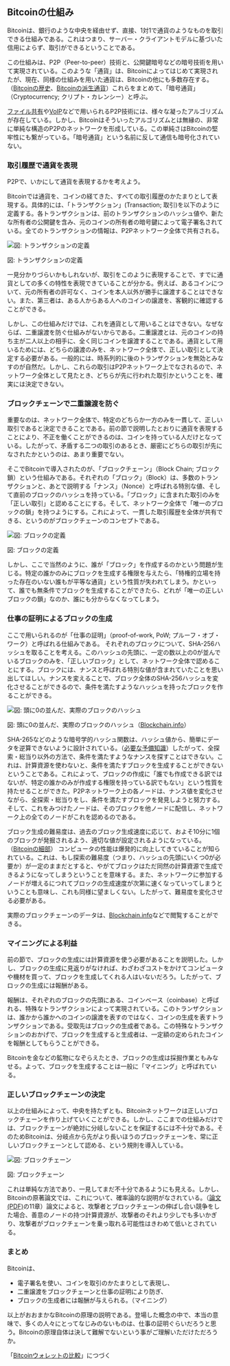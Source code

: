 ## Bitcoinの仕組み

Bitcoinは、銀行のような中央を経由せず、直接、1対1で通貨のようなものを取引できる仕組みである。これはつまり、サーバー・クライアントモデルに基づいた信用によらず、取引ができるということである。

この仕組みは、P2P（Peer-to-peer）技術と、公開鍵暗号などの暗号技術を用いて実現されている。このような「通貨」は、Bitcoinによってはじめて実現されたが、現在、同様の仕組みを用いた通貨は、Bitcoinの他にも多数存在する。（[Bitcoinの歴史](history.html)、[Bitcoinの派生通貨](derivatives.html)）これらをまとめて、「暗号通貨」（Cryptocurrency; クリプト・カレンシー）と呼ぶ。


<div class="tip"><p><a href="http://e-words.jp/w/E38395E382A1E382A4E383ABE585B1E69C89E382BDE38395E38388.html">ファイル共有</a>や<a href="http://e-words.jp/w/VoIP.html">VoIP</a>などで用いられるP2P技術には、様々な凝ったアルゴリズムが存在している。しかし、Bitcoinはそういったアルゴリズムとは無縁の、非常に単純な構造のP2Pのネットワークを形成している。この単純さはBitcoinの堅牢性にも繋がっている。「暗号通貨」という名前に反して通信も暗号化されていない。</p></div>

<!--TOC-->

### 取引履歴で通貨を表現
P2Pで、いかにして通貨を表現するかを考えよう。

Bitcoinでは通貨を、コインの経てきた、すべての取引履歴のかたまりとして表現する。具体的には、「トランザクション」(Transaction; 取引)を以下のように定義する。各トランザクションは、前のトランザクションのハッシュ値や、新たな所有者の公開鍵を含み、元のコインの所有者の暗号鍵によって電子署名されている。全てのトランザクションの情報は、P2Pネットワーク全体で共有される。

<div class="figure"><img src="res/fig_transactions.png" alt="図: トランザクションの定義"><p class="caption">図: トランザクションの定義</p></div>

一見分かりづらいかもしれないが、取引をこのように表現することで、すでに通貨としての多くの特性を表現できていることが分かる。例えば、あるコインについて、元の所有者の許可なく、コインを本人以外が勝手に譲渡することはできない。また、第三者は、ある人からある人へのコインの譲渡を、客観的に確認することができる。

しかし、この仕組みだけでは、これを通貨として用いることはできない。なぜならば、二重譲渡を防ぐ仕組みがないからである。二重譲渡とは、元のコインの持ち主が二人以上の相手に、全く同じコインを譲渡することである。通貨として用いるためには、どちらの譲渡のみを、ネットワーク全体で、正しい取引として決定する必要がある。一般的には、時系列的に後のトランザクションを無効とみなすのが自然だ。しかし、これらの取引はP2Pネットワーク上でなされるので、ネットワーク全体として見たとき、どちらが先に行われた取引かということを、確実には決定できない。

<!--ADS-->

### ブロックチェーンで二重譲渡を防ぐ

重要なのは、ネットワーク全体で、特定のどちらか一方のみを一貫して、正しい取引であると決定できることである。前の節で説明したとおりに通貨を表現することにより、不正を働くことができるのは、コインを持っている人だけとなっている。したがって、矛盾する二つの取引のあるとき、厳密にどちらの取引が先になされたかというのは、あまり重要でない。

そこでBitcoinで導入されたのが、「ブロックチェーン」（Block Chain; ブロック鎖）という仕組みである。それぞれの「ブロック」（Block）は、多数のトランザクションと、あとで説明する「ナンス」（Nonce）と呼ばれる特別な値、そして直前のブロックのハッシュを持っている。「ブロック」に含まれた取引のみを「正しい取引」と認めることにする。そして、ネットワーク全体で「唯一のブロックの鎖」を持つようにする。これによって、一貫した取引履歴を全体が共有できる、というのがブロックチェーンのコンセプトである。

<div class="figure"><img src="res/fig_blockchain.png" alt="図: ブロックの定義"><p class="caption">図: ブロックの定義</p></div>

しかし、ここで当然のように、誰が「ブロック」を作成するのかという問題が生じる。特定の誰かのみにブロックを生成する権限を与えたら、「特権的立場を持った存在のいない誰もが平等な通貨」という性質が失われてしまう。かといって、誰でも無条件でブロックを生成することができたら、どれが「唯一の正しいブロックの鎖」なのか、誰にも分からなくなってしまう。

### 仕事の証明によるブロックの生成

ここで用いられるのが「仕事の証明」（proof-of-work, PoW; プルーフ・オブ・ワーク）と呼ばれる仕組みである。
それぞれのブロックについて、SHA-256ハッシュを取ることを考える。このハッシュの先頭に、一定の数以上の0が並んでいるブロックのみを、「正しいブロック」として、ネットワーク全体で認めることにする。ブロックには、ナンスと呼ばれる特別な値が含まれていたことを思い出してほしい。ナンスを変えることで、ブロック全体のSHA-256ハッシュを変化させることができるので、条件を満たすようなハッシュを持ったブロックを作ることができる。

<div class="figure"><img src="res/fig_hashes.png" alt="図: 頭に0の並んだ、実際のブロックのハッシュ"><p class="caption">図: 頭に0の並んだ、実際のブロックのハッシュ（<a href="https://blockchain.info/ja/block-index/473307/0000000000000000358fa848b19facc99fa1d6d56775eeee5025d8f34f77b31f">Blockchain.info</a>）</p></div>

SHA-265などのような暗号学的ハッシュ関数は、ハッシュ値から、簡単にデータを逆算できないように設計されている。（[必要な予備知識](background.html)）したがって、全探索・総当り以外の方法で、条件を満たすようなナンスを探すことはできない。これは、計算資源を使わないと、条件を満たすブロックを生成することができないということである。これによって、ブロックの作成に「誰でも作成できる訳ではないが、特定の誰かのみが作成する権限を持っている訳でもない」という性質を持たせることができた。P2Pネットワーク上の各ノードは、ナンス値を変化させながら、全探索・総当りをし、条件を満たすブロックを発見しようと努力する。そして、これをみつけたノードは、そのブロックを他ノードに配信し、ネットワーク上の全てのノードがこれを認めるのである。

ブロック生成の難易度は、過去のブロック生成速度に応じて、およそ10分に1個のブロックが発掘されるよう、適切な値が設定されるようになっている。（[Bitcoinの細部](detail.html)）
コンピュータの性能は爆発的に向上してきていることが知られている。これは、もし探索の難易度（つまり、ハッシュの先頭にいくつ0が必要か）が一定のままだとすると、やがてブロックはただ同然の計算資源で生成できるようになってしまうということを意味する。また、ネットワークに参加するノードが増えるにつれてブロックの生成速度が次第に速くなっていってしまうということも意味し、これも同様に望ましくない。したがって、難易度を変化させる必要がある。

実際のブロックチェーンのデータは、[Blockchain.info](https://blockchain.info/)などで閲覧することができる。

### マイニングによる利益

前の節で、ブロックの生成には計算資源を使う必要があることを説明した。しかし、ブロックの生成に見返りがなければ、わざわざコストをかけてコンピュータや機材を買って、ブロックを生成してくれる人はいないだろう。したがって、ブロックの生成には報酬がある。

報酬は、それぞれのブロックの先頭にある、コインベース（coinbase）と呼ばれる、特殊なトランザクションによって実現されている。このトランザクションは、誰かから誰かへのコインの譲渡を表すのではなく、コインの生成を表すトランザクションである。受取先はブロックの生成者である。この特殊なトランザクションのおかげで、ブロックを生成すると生成者は、一定額の定められたコインを報酬としてもらうことができる。

Bitcoinを金などの鉱物になぞらえたとき、ブロックの生成は採掘作業ともみなせる。よって、ブロックを生成することは一般に「マイニング」と呼ばれている。

### 正しいブロックチェーンの決定

以上の仕組みによって、中央を持たずとも、Bitcoinネットワークは正しいブロックチェーンを作り上げていくことができる。しかし、ここまでの仕組みだけでは、ブロックチェーンが絶対に分岐しないことを保証するには不十分である。そのためBitcoinは、分岐点から先がより長いほうのブロックチェーンを、常に正しいブロックチェーンとして認める、という規則を導入している。

<div class="figure"><img src="res/fig_deadchain.png" alt="図: ブロックチェーン"><p class="caption">図: ブロックチェーン</p></div>

これは単純な方法であり、一見してまだ不十分であるようにも見える。しかし、Bitcoinの原著論文では、これについて、確率論的な説明がなされている。（[論文(PDF)](vendor/bitcoin.pdf)の11章）論文によると、攻撃者とブロックチェーンの伸ばし合い競争をした場合、善意のノードの持つ計算資源が、攻撃者のそれより少しでも多いかぎり、攻撃者がブロックチェーンを乗っ取れる可能性はきわめて低いとされている。

### まとめ

Bitcoinは、

* 電子署名を使い、コインを取引のかたまりとして表現し、
* 二重譲渡をブロックチェーンと仕事の証明により防ぎ、
* ブロックの生成者には報酬が与えられる。（マイニング）

以上がおおまかなBitcoinの原理の説明である。登場した概念の中で、本当の意味で、多くの人々にとってなじみのないものは、仕事の証明ぐらいだろうと思う。Bitcoinの原理自体は決して難解でないという事がご理解いただけただろうか。


「[Bitcoinウォレットの比較](comparison.html)」につづく
